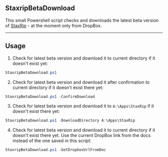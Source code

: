 ## StaxripBetaDownload

This small Powershell script checks and downloads the latest beta version of [StaxRip](https://github.com/staxrip/staxrip) - at the moment only from DropBox.

------

## Usage

1. Check for latest beta version and download it to current directory if it doesn't exist yet:
```Powershell
StaxripBetaDownload.ps1
```

2. Check for latest beta version and download it after confirmation to current directory if it doesn't exist there yet:
```Powershell
StaxripBetaDownload.ps1 -ConfirmDownload
```

3. Check for latest beta version and download it to `A:\Apps\StaxRip` if it doesn't exist there yet:
```Powershell
StaxripBetaDownload.ps1 -DownloadDirectory A:\Apps\StaxRip
```

4. Check for latest beta version and download it to current directory if it doesn't exist there yet. Use the current DropBox link from the docs instead of the one saved in this script:
```Powershell
StaxripBetaDownload.ps1 -GetDropboxUrlFromDoc
```


